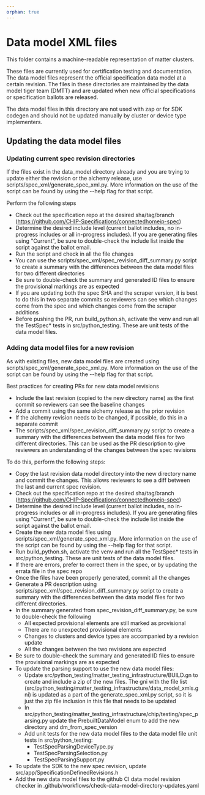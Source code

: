```yaml
---
orphan: true
---
```


# Data model XML files

This folder contains a machine-readable representation of matter clusters.

These files are currently used for certification testing and documentation. The
data model files represent the official specification data model at a certain
revision. The files in these directories are maintained by the data model tiger
team (DMTT) and are updated when new official specifications or specification
ballots are released.

The data model files in this directory are not used with zap or for SDK codegen
and should not be updated manually by cluster or device type implementers.

## Updating the data model files

### Updating current spec revision directories

If the files exist in the data_model directory already and you are trying to
update either the revision or the alchemy release, use
scripts/spec_xml/generate_spec_xml.py. More information on the use of the script
can be found by using the --help flag for that script.

Perform the following steps

-   Check out the specification repo at the desired sha/tag/branch
    (https://github.com/CHIP-Specifications/connectedhomeip-spec)
-   Determine the desired include level (current ballot includes, no in-progress
    includes or all in-progress includes). If you are generating files using
    "Current", be sure to double-check the include list inside the script
    against the ballot email.
-   Run the script and check in all the file changes
-   You can use the scripts/spec_xml/spec_revision_diff_summary.py script to
    create a summary with the differences between the data model files for two
    different directories
-   Be sure to double-check the summary and generated ID files to ensure the
    provisional markings are as expected
-   If you are updating both the spec SHA and the scraper version, it is best to
    do this in two separate commits so reviewers can see which changes come from
    the spec and which changes come from the scraper additions
-   Before pushing the PR, run build_python.sh, activate the venv and run all
    the TestSpec\* tests in src/python_testing. These are unit tests of the data
    model files.

### Adding data model files for a new revision

As with existing files, new data model files are created using
scripts/spec_xml/generate_spec_xml.py. More information on the use of the script
can be found by using the --help flag for that script.

Best practices for creating PRs for new data model revisions

-   Include the last revision (copied to the new directory name) as the first
    commit so reviewers can see the baseline changes
-   Add a commit using the same alchemy release as the prior revision
-   If the alchemy revision needs to be changed, if possible, do this in a
    separate commit
-   The scripts/spec_xml/spec_revision_diff_summary.py script to create a
    summary with the differences between the data model files for two different
    directories. This can be used as the PR description to give reviewers an
    understanding of the changes between the spec revisions

To do this, perform the following steps:

-   Copy the last revision data model directory into the new directory name and
    commit the changes. This allows reviewers to see a diff between the last and
    current spec revision.
-   Check out the specification repo at the desired sha/tag/branch
    (https://github.com/CHIP-Specifications/connectedhomeip-spec)
-   Determine the desired include level (current ballot includes, no in-progress
    includes or all in-progress includes). If you are generating files using
    "Current", be sure to double-check the include list inside the script
    against the ballot email.
-   Create the new data model files using scripts/spec_xml/generate_spec_xml.py.
    More information on the use of the script can be found by using the --help
    flag for that script.
-   Run build_python.sh, activate the venv and run all the TestSpec\* tests in
    src/python_testing. These are unit tests of the data model files.
-   If there are errors, prefer to correct them in the spec, or by updating the
    errata file in the spec repo
-   Once the files have been properly generated, commit all the changes
-   Generate a PR description using
    scripts/spec_xml/spec_revision_diff_summary.py script to create a summary
    with the differences between the data model files for two different
    directories.
-   In the summary generated from spec_revision_diff_summary.py, be sure to
    double-check the following
    -   All expected provisional elements are still marked as provisional
    -   There are no unexpected provisional elements
    -   Changes to clusters and device types are accompanied by a revision
        update
    -   All the changes between the two revisions are expected
-   Be sure to double-check the summary and generated ID files to ensure the
    provisional markings are as expected
-   To update the parsing support to use the new data model files:
    -   Update src/python_testing/matter_testing_infrastructure/BUILD.gn to
        create and include a zip of the new files. The gni with the file list
        (src/python_testing/matter_testing_infrastructure/data_model_xmls.gni)
        is updated as a part of the generate_spec_xml.py script, so it is just
        the zip file inclusion in this file that needs to be updated
    -   In
        src/python_testing/matter_testing_infrastructure/chip/testing/spec_parsing.py
        update the PrebuiltDataModel enum to add the new directory and
        dm_from_spec_version
    -   Add unit tests for the new data model files to the data model file unit
        tests in src/python_testing:
        -   TestSpecParsingDeviceType.py
        -   TestSpecParsingSelection.py
        -   TestSpecParsingSupport.py
-   To update the SDK to the new spec revision, update
    src/app/SpecificationDefinedRevisions.h
-   Add the new data model files to the github CI data model revision checker in
    .github/workflows/check-data-model-directory-updates.yaml
